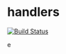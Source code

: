 # handlers

[![Build Status](https://travis-ci.org/atomisthqa/handlers.svg?branch=master)](https://travis-ci.org/atomisthqa/handlers)

e
